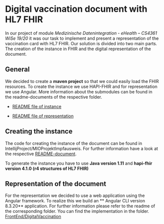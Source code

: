 # Digital vaccination document with HL7 FHIR
In our project of module
*Medizinische Datenintegration - eHealth – CS4361 WiSe 19/20*
it was our task to implement and present a representation of the
vaccination card with HL7 FHIR.
Our solution is divided into two main parts.
The creation of the instance in FHIR and the digital representation of
the document.

## General
We decided to create a **maven project** so that we could easily load
the FHIR resources.
To create the instance we use HAPI-FHIR
and for representation we use Angular.
More information about the submodules can be found in the readme-documents
of the respective folder.

* [README file of instance](IntellijProject/MIOProjektImpfausweis/README.md)
 
* [README file of representation](FrontEnd/DigitalVaccination/README.md) 

## Creating the instance
The code for creating the instance of the document can be found in
IntellijProject/MIOProjektImpfausweis.
For further information have a look at the respective
[README-document](IntellijProject/MIOProjektImpfausweis/README.md).

To generate the instance you have to use 
**Java version 1.11** and
**hapi-fhir version 4.1.0 (r4 structures of HL7 FHIR)**

## Representation of the document
For the representation we decided to use a web application using
the Angular framework.
To realize this we build an ** Angular CLI version 8.3.20** application.
For further information please refer to the readme of the corresponding
folder. You can find the implementation in the folder.
[FrontEnd/DigitalVaccination](FrontEnd/DigitalVaccination/README.md) 